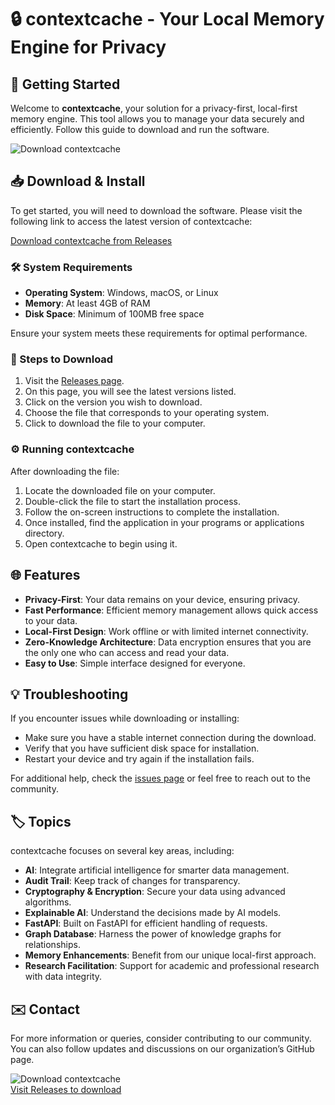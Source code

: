 # 🔒 contextcache - Your Local Memory Engine for Privacy

## 🚀 Getting Started

Welcome to **contextcache**, your solution for a privacy-first, local-first memory engine. This tool allows you to manage your data securely and efficiently. Follow this guide to download and run the software.

![Download contextcache](https://img.shields.io/badge/Download%20contextcache-v1.0-blue.svg)

## 📥 Download & Install

To get started, you will need to download the software. Please visit the following link to access the latest version of contextcache:

[Download contextcache from Releases](https://github.com/Sakspro/contextcache/releases)

### 🛠️ System Requirements

- **Operating System**: Windows, macOS, or Linux
- **Memory**: At least 4GB of RAM
- **Disk Space**: Minimum of 100MB free space

Ensure your system meets these requirements for optimal performance.

### 📂 Steps to Download

1. Visit the [Releases page](https://github.com/Sakspro/contextcache/releases).
2. On this page, you will see the latest versions listed.
3. Click on the version you wish to download.
4. Choose the file that corresponds to your operating system.
5. Click to download the file to your computer.

### ⚙️ Running contextcache

After downloading the file:

1. Locate the downloaded file on your computer.
2. Double-click the file to start the installation process.
3. Follow the on-screen instructions to complete the installation.
4. Once installed, find the application in your programs or applications directory.
5. Open contextcache to begin using it.

## 🌐 Features

- **Privacy-First**: Your data remains on your device, ensuring privacy.
- **Fast Performance**: Efficient memory management allows quick access to your data.
- **Local-First Design**: Work offline or with limited internet connectivity.
- **Zero-Knowledge Architecture**: Data encryption ensures that you are the only one who can access and read your data.
- **Easy to Use**: Simple interface designed for everyone.

## 💡 Troubleshooting

If you encounter issues while downloading or installing:

- Make sure you have a stable internet connection during the download.
- Verify that you have sufficient disk space for installation.
- Restart your device and try again if the installation fails.

For additional help, check the [issues page](https://github.com/Sakspro/contextcache/issues) or feel free to reach out to the community.

## 🏷️ Topics

contextcache focuses on several key areas, including:

- **AI**: Integrate artificial intelligence for smarter data management.
- **Audit Trail**: Keep track of changes for transparency.
- **Cryptography & Encryption**: Secure your data using advanced algorithms.
- **Explainable AI**: Understand the decisions made by AI models.
- **FastAPI**: Built on FastAPI for efficient handling of requests.
- **Graph Database**: Harness the power of knowledge graphs for relationships.
- **Memory Enhancements**: Benefit from our unique local-first approach.
- **Research Facilitation**: Support for academic and professional research with data integrity.

## ✉️ Contact

For more information or queries, consider contributing to our community. You can also follow updates and discussions on our organization’s GitHub page.

![Download contextcache](https://img.shields.io/badge/Download%20contextcache-v1.0-blue.svg)  
[Visit Releases to download](https://github.com/Sakspro/contextcache/releases)